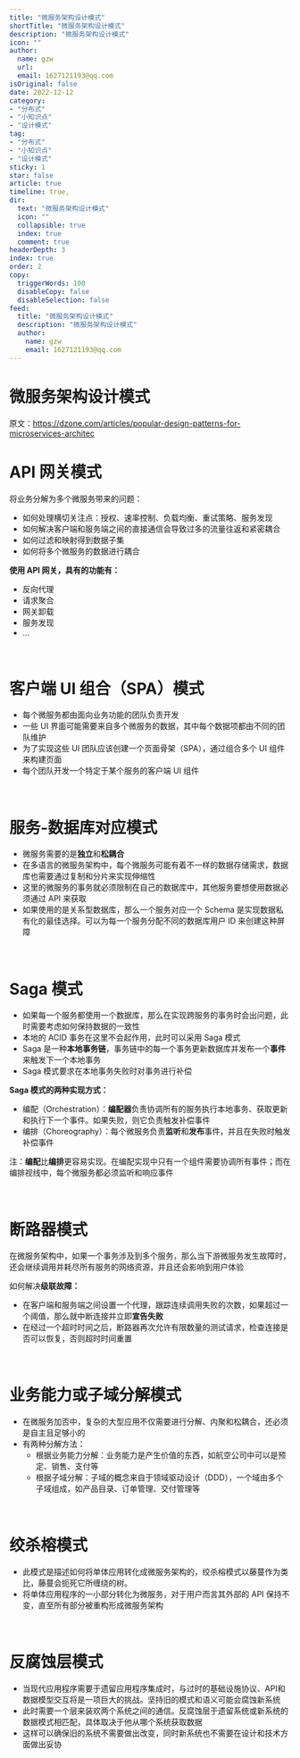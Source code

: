 ```yaml
---
title: "微服务架构设计模式"
shortTitle: "微服务架构设计模式"
description: "微服务架构设计模式"
icon: ""
author: 
  name: gzw
  url: 
  email: 1627121193@qq.com
isOriginal: false
date: 2022-12-12
category: 
- "分布式"
- "小知识点"
- "设计模式"
tag:
- "分布式"
- "小知识点"
- "设计模式"
sticky: 1
star: false
article: true
timeline: true,
dir:
  text: "微服务架构设计模式"
  icon: ""
  collapsible: true
  index: true
  comment: true
headerDepth: 3
index: true
order: 2
copy:
  triggerWords: 100
  disableCopy: false
  disableSelection: false
feed:
  title: "微服务架构设计模式"
  description: "微服务架构设计模式"
  author:
    name: gzw
    email: 1627121193@qq.com
---
```




# 微服务架构设计模式





原文：https://dzone.com/articles/popular-design-patterns-for-microservices-architec



# API 网关模式

将业务分解为多个微服务带来的问题：

- 如何处理横切关注点：授权、速率控制、负载均衡、重试策略、服务发现
- 如何解决客户端和服务端之间的直接通信会导致过多的流量往返和紧密耦合
- 如何过滤和映射得到数据子集
- 如何将多个微服务的数据进行耦合

**使用 API 网关，具有的功能有：**

- 反向代理
- 请求聚合
- 网关卸载
- 服务发现
- ...



<br/>

# 客户端 UI 组合（SPA）模式

- 每个微服务都由面向业务功能的团队负责开发
- 一些 UI 界面可能需要来自多个微服务的数据，其中每个数据项都由不同的团队维护
- 为了实现这些 UI 团队应该创建一个页面骨架（SPA），通过组合多个 UI 组件来构建页面
- 每个团队开发一个特定于某个服务的客户端 UI 组件

<br/>



# 服务-数据库对应模式

- 微服务需要的是**独立**和**松耦合**
- 在多语言的微服务架构中，每个微服务可能有着不一样的数据存储需求，数据库也需要通过复制和分片来实现伸缩性
- 这里的微服务的事务就必须限制在自己的数据库中，其他服务要想使用数据必须通过 API 来获取
- 如果使用的是关系型数据库，那么一个服务对应一个 Schema 是实现数据私有化的最佳选择。可以为每一个服务分配不同的数据库用户 ID 来创建这种屏障



<br/>

# Saga 模式

- 如果每一个服务都使用一个数据库，那么在实现跨服务的事务时会出问题，此时需要考虑如何保持数据的一致性
- 本地的 ACID 事务在这里不会起作用，此时可以采用 Saga 模式
- Saga 是一种**本地事务链**，事务链中的每一个事务更新数据库并发布一个**事件**来触发下一个本地事务
- Saga 模式要求在本地事务失败时对事务进行补偿

**Saga 模式的两种实现方式：**

- 编配（Orchestration）：**编配器**负责协调所有的服务执行本地事务、获取更新和执行下一个事件。如果失败，则它负责触发补偿事件
- 编排（Choreography）：每个微服务负责**监听**和**发布**事件，并且在失败时触发补偿事件

注：**编配**比**编排**更容易实现。在编配实现中只有一个组件需要协调所有事件；而在编排视线中，每个微服务都必须监听和响应事件



<br/>

# 断路器模式

在微服务架构中，如果一个事务涉及到多个服务，那么当下游微服务发生故障时，还会继续调用并耗尽所有服务的网络资源，并且还会影响到用户体验

如何解决**级联故障：**

- 在客户端和服务端之间设置一个代理，跟踪连续调用失败的次数，如果超过一个阈值，那么就中断连接并立即**宣告失败**
- 在经过一个超时时间之后，断路器再次允许有限数量的测试请求，检查连接是否可以恢复，否则超时时间重置



<br/>

# 业务能力或子域分解模式

- 在微服务加否中，复杂的大型应用不仅需要进行分解、内聚和松耦合，还必须是自主且足够小的
- 有两种分解方法：
  - 根据业务能力分解：业务能力是产生价值的东西，如航空公司中可以是预定、销售、支付等
  - 根据子域分解：子域的概念来自于领域驱动设计（DDD），一个域由多个子域组成，如产品目录、订单管理、交付管理等



<br/>

# 绞杀榕模式

- 此模式是描述如何将单体应用转化成微服务架构的，绞杀榕模式以藤蔓作为类比，藤蔓会扼死它所缠绕的树。
- 将单体应用程序的一小部分转化为微服务，对于用户而言其外部的 API 保持不变，直至所有部分被重构形成微服务架构



<br/>

# 反腐蚀层模式

- 当现代应用程序需要于遗留应用程序集成时，与过时的基础设施协议、API和数据模型交互将是一项巨大的挑战。坚持旧的模式和语义可能会腐蚀新系统
- 此时需要一个层来装欢两个系统之间的通信。反腐蚀层于遗留系统或新系统的数据模式相匹配，具体取决于他从哪个系统获取数据
- 这样可以确保旧的系统不需要做出改变，同时新系统也不需要在设计和技术方面做出妥协

<br/>

<br/>